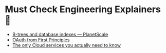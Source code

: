 # Must Check Engineering Explainers 🚀

- [B-trees and database indexes — PlanetScale](https://planetscale.com/blog/btrees-and-database-indexes)
- [OAuth from First Principles](https://stack-auth.com/blog/oauth-from-first-principles)
- [The only Cloud services you actually need to know](https://www.youtube.com/watch?v=gcfB8iIPtbY)
